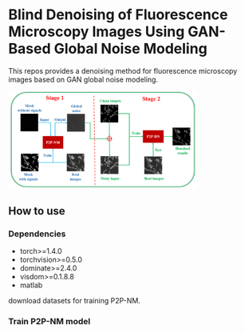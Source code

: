 # Blind Denoising of Fluorescence Microscopy Images Using GAN-Based Global Noise Modeling
  This repos provides a denoising method for fluorescence microscopy images based on GAN global noise modeling.
  
  <img src="https://github.com/cbmi-group/BlindDenoising/blob/main/Fig1.png" width="75%">

## How to use
### Dependencies
  - torch>=1.4.0
  - torchvision>=0.5.0
  - dominate>=2.4.0
  - visdom>=0.1.8.8
  - matlab  
  
download datasets for training P2P-NM.
### Train P2P-NM model
